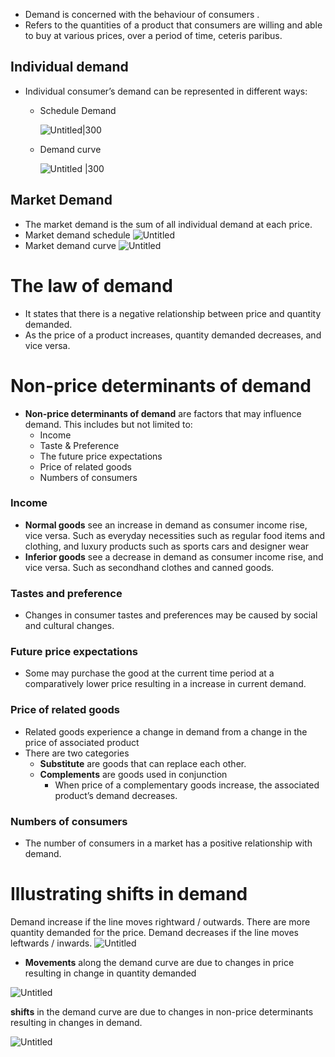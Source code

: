 
- Demand is concerned with the behaviour of consumers .
- Refers to the quantities of a product that consumers are willing and able to buy at various prices, over a period of time, ceteris paribus.
## Individual demand
- Individual consumer’s demand can be represented in different ways:
	 - Schedule Demand
        
        ![Untitled|300](2%201%20Demand%202485dbbc3e784fc1908661aa3fcfd25c/Untitled.png)  
    - Demand curve
        
        ![Untitled |300](2%201%20Demand%202485dbbc3e784fc1908661aa3fcfd25c/Untitled%201.png)
## Market Demand
- The market demand is the sum of all individual demand at each price.
- Market demand schedule
	![Untitled](2%201%20Demand%202485dbbc3e784fc1908661aa3fcfd25c/Untitled%202.png)
- Market demand curve
	![Untitled](2%201%20Demand%202485dbbc3e784fc1908661aa3fcfd25c/Untitled%203.png)
# The law of demand
- It states that there is a negative relationship between price and quantity demanded.
- As the price of a product increases, quantity demanded decreases, and vice versa.
# Non-price determinants of demand
- **Non-price determinants of demand** are factors that may influence demand. This includes but not limited to:
    - Income
    - Taste & Preference
    - The future price expectations
    - Price of related goods
    - Numbers of consumers
### Income
- **Normal goods** see an increase in demand as consumer income rise, vice versa. Such as everyday necessities such as regular food items and clothing, and luxury products such as sports cars and designer wear
- **Inferior goods** see a decrease in demand as consumer income rise, and vice versa. Such as secondhand clothes and canned goods.
### Tastes and preference
- Changes in consumer tastes and preferences may be caused by social and cultural changes.
### Future price expectations
- Some may purchase the good at the current time period at a comparatively lower price resulting in a increase in current demand.
### Price of related goods
- Related goods experience a change in demand from a change in the price of associated product
- There are two categories
    - **Substitute** are goods that can replace each other.
    - **Complements** are goods used in conjunction
        - When price of a complementary goods increase, the associated product’s demand decreases.
### Numbers of consumers
- The number of consumers in a market has a positive relationship with demand.
# Illustrating shifts in demand
Demand increase if the line moves rightward / outwards. There are more quantity demanded for the price. 
Demand decreases if the line moves leftwards / inwards. 
![Untitled](2%201%20Demand%202485dbbc3e784fc1908661aa3fcfd25c/Untitled%204.png)

- **Movements** along the demand curve are due to changes in price resulting in change in quantity demanded

![Untitled](2%201%20Demand%202485dbbc3e784fc1908661aa3fcfd25c/Untitled%205.png)

**shifts** in the demand curve are due to changes in non-price determinants resulting in changes in demand. 

![Untitled](2%201%20Demand%202485dbbc3e784fc1908661aa3fcfd25c/Untitled%206.png)